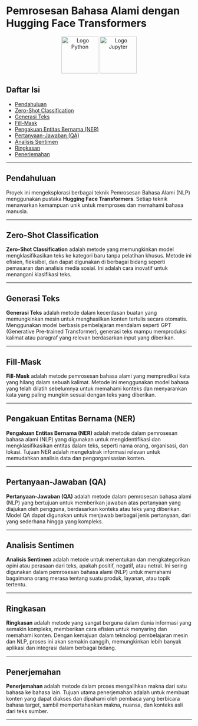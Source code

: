 # Pemrosesan Bahasa Alami dengan Hugging Face Transformers

<p align="center">
  <img src="https://www.python.org/community/logos/python-logo.png" alt="Logo Python" width="100"/>
  <img src="https://jupyter.org/assets/main-logo.svg" alt="Logo Jupyter" width="100"/>
</p>

## Daftar Isi
- [Pendahuluan](#pendahuluan)
- [Zero-Shot Classification](#zero-shot-classification)
- [Generasi Teks](#generasi-teks)
- [Fill-Mask](#fill-mask)
- [Pengakuan Entitas Bernama (NER)](#pengakuan-entitas-bernama-ner)
- [Pertanyaan-Jawaban (QA)](#pertanyaan-jawaban-qa)
- [Analisis Sentimen](#analisis-sentimen)
- [Ringkasan](#ringkasan)
- [Penerjemahan](#penerjemahan)

---

## Pendahuluan
Proyek ini mengeksplorasi berbagai teknik Pemrosesan Bahasa Alami (NLP) menggunakan pustaka **Hugging Face Transformers**. Setiap teknik menawarkan kemampuan unik untuk memproses dan memahami bahasa manusia.

---

## Zero-Shot Classification
**Zero-Shot Classification** adalah metode yang memungkinkan model mengklasifikasikan teks ke kategori baru tanpa pelatihan khusus. Metode ini efisien, fleksibel, dan dapat digunakan di berbagai bidang seperti pemasaran dan analisis media sosial. Ini adalah cara inovatif untuk menangani klasifikasi teks.

---

## Generasi Teks
**Generasi Teks** adalah metode dalam kecerdasan buatan yang memungkinkan mesin untuk menghasilkan konten tertulis secara otomatis. Menggunakan model berbasis pembelajaran mendalam seperti GPT (Generative Pre-trained Transformer), generasi teks mampu memproduksi kalimat atau paragraf yang relevan berdasarkan input yang diberikan.

---

## Fill-Mask
**Fill-Mask** adalah metode pemrosesan bahasa alami yang memprediksi kata yang hilang dalam sebuah kalimat. Metode ini menggunakan model bahasa yang telah dilatih sebelumnya untuk memahami konteks dan menyarankan kata yang paling mungkin sesuai dengan teks yang diberikan.

---

## Pengakuan Entitas Bernama (NER)
**Pengakuan Entitas Bernama (NER)** adalah metode dalam pemrosesan bahasa alami (NLP) yang digunakan untuk mengidentifikasi dan mengklasifikasikan entitas dalam teks, seperti nama orang, organisasi, dan lokasi. Tujuan NER adalah mengekstrak informasi relevan untuk memudahkan analisis data dan pengorganisasian konten.

---

## Pertanyaan-Jawaban (QA)
**Pertanyaan-Jawaban (QA)** adalah metode dalam pemrosesan bahasa alami (NLP) yang bertujuan untuk memberikan jawaban atas pertanyaan yang diajukan oleh pengguna, berdasarkan konteks atau teks yang diberikan. Model QA dapat digunakan untuk menjawab berbagai jenis pertanyaan, dari yang sederhana hingga yang kompleks.

---

## Analisis Sentimen
**Analisis Sentimen** adalah metode untuk menentukan dan mengkategorikan opini atau perasaan dari teks, apakah positif, negatif, atau netral. Ini sering digunakan dalam pemrosesan bahasa alami (NLP) untuk memahami bagaimana orang merasa tentang suatu produk, layanan, atau topik tertentu.

---

## Ringkasan
**Ringkasan** adalah metode yang sangat berguna dalam dunia informasi yang semakin kompleks, memberikan cara efisien untuk menyaring dan memahami konten. Dengan kemajuan dalam teknologi pembelajaran mesin dan NLP, proses ini akan semakin canggih, memungkinkan lebih banyak aplikasi dan integrasi dalam berbagai bidang.

---

## Penerjemahan
**Penerjemahan** adalah metode dalam proses mengalihkan makna dari satu bahasa ke bahasa lain. Tujuan utama penerjemahan adalah untuk membuat konten yang dapat diakses dan dipahami oleh pembaca yang berbicara bahasa target, sambil mempertahankan makna, nuansa, dan konteks asli dari teks sumber.

---

